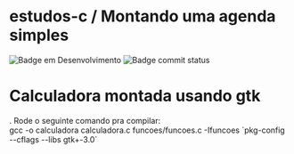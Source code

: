 # estudos-c / Montando uma agenda simples

![Badge em Desenvolvimento](https://img.shields.io/hackage-deps/v/gtk)
![Badge commit status](https://img.shields.io/github/commit-status/RicoGama/agenda-c/main/0bd8c98b8886c7b8344c68c93068fe2cdf522db9)

<h1>Calculadora montada usando gtk</h1>. 
Rode o seguinte comando pra compilar: <br/>
gcc -o calculadora calculadora.c funcoes/funcoes.c -Ifuncoes `pkg-config --cflags --libs gtk+-3.0`